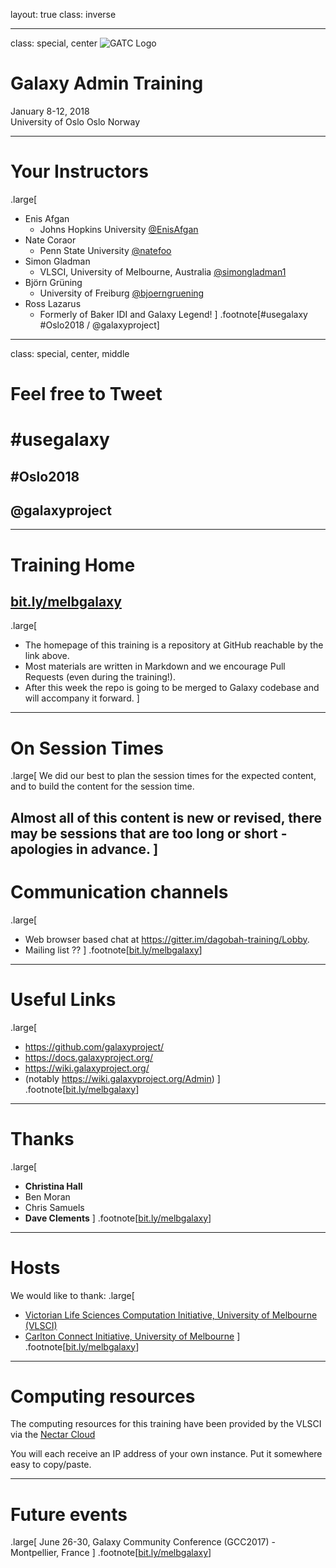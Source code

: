 layout: true
class: inverse

---
class: special, center
![GATC Logo](../shared-images/gatc2017_logo.png)

# Galaxy Admin Training
January 8-12, 2018  
University of Oslo
Oslo
Norway

---
# Your Instructors
.large[
- Enis Afgan
  - Johns Hopkins University [@EnisAfgan](https://twitter.com/EnisAfgan)
- Nate Coraor
  - Penn State University [@natefoo](https://twitter.com/natefoo)
- Simon Gladman 
  - VLSCI, University of Melbourne, Australia [@simongladman1](https://twitter.com/simongladman1)
- Björn Grüning 
  -  University of Freiburg [@bjoerngruening](https://twitter.com/bjoerngruening)
- Ross Lazarus
  -  Formerly of Baker IDI and Galaxy Legend!
]
.footnote[\#usegalaxy \#Oslo2018 / @galaxyproject]

---
class: special, center, middle
# Feel free to Tweet

# \#usegalaxy
## \#Oslo2018  
## @galaxyproject

---
# Training Home

## [bit.ly/melbgalaxy](https://bit.ly/melbgalaxy)
.large[
* The homepage of this training is a repository at GitHub reachable by the link above.
* Most materials are written in Markdown and we encourage Pull Requests (even during the training!).
* After this week the repo is going to be merged to Galaxy codebase and will accompany it forward.
]
---
# On Session Times
.large[
We did our best to plan the session times for the expected content, and to build the content for the session time.

Almost all of this content is new or revised, there may be sessions that are too long or short - apologies in advance.
]
---
# Communication channels
.large[
* Web browser based chat at https://gitter.im/dagobah-training/Lobby.
* Mailing list ??
]
.footnote[[bit.ly/melbgalaxy](https://bit.ly/melbgalaxy)]

---
# Useful Links
.large[
- https://github.com/galaxyproject/
- https://docs.galaxyproject.org/
- https://wiki.galaxyproject.org/ 
- (notably https://wiki.galaxyproject.org/Admin)
]
.footnote[[bit.ly/melbgalaxy](https://bit.ly/melbgalaxy)]

---
# Thanks
.large[
- **Christina Hall**
- Ben Moran
- Chris Samuels
- **Dave Clements**
]
.footnote[[bit.ly/melbgalaxy](https://bit.ly/melbgalaxy)]

---
# Hosts

We would like to thank:
.large[
- [Victorian Life Sciences Computation Initiative, University of Melbourne (VLSCI)](http://vlsci.org.au/)
- [Carlton Connect Initiative, University of Melbourne](https://www.carltonconnect.com.au/)
]
.footnote[[bit.ly/melbgalaxy](https://bit.ly/melbgalaxy)]

---
# Computing resources

The computing resources for this training have been provided by the VLSCI via the [Nectar Cloud](https://nectar.org.au/research-cloud/)

You will each receive an IP address of your own instance. Put it somewhere easy to copy/paste.

---
# Future events
.large[
June 26-30, Galaxy Community Conference (GCC2017) - Montpellier, France
]
.footnote[[bit.ly/melbgalaxy](https://bit.ly/melbgalaxy)]
